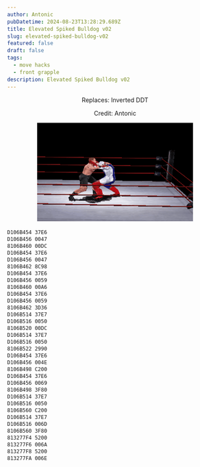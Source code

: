```yaml
---
author: Antonic
pubDatetime: 2024-08-23T13:28:29.689Z
title: Elevated Spiked Bulldog v02
slug: elevated-spiked-bulldog-v02
featured: false
draft: false
tags:
  - move hacks
  - front grapple
description: Elevated Spiked Bulldog v02
---
```

<center>
Replaces: Inverted DDT <p>
Credit: Antonic

![Big Ending](/src/assets/images/gifs/elevated-spike-bulldog-v2.gif)
</center>

```text
D106B454 37E6
D106B456 0047
8106B460 00DC
D106B454 37E6
D106B456 0047
8106B462 8C98
D106B454 37E6
D106B456 0059
8106B460 00A6
D106B454 37E6
D106B456 0059
8106B462 3D36
D106B514 37E7
D106B516 0050
8106B520 00DC
D106B514 37E7
D106B516 0050
8106B522 2990
D106B454 37E6
D106B456 004E
8106B498 C200
D106B454 37E6
D106B456 0069
8106B498 3F80
D106B514 37E7
D106B516 0050
8106B560 C200
D106B514 37E7
D106B516 006D
8106B560 3F80
813277F4 5200
813277F6 006A
813277F8 5200
813277FA 006E
```
